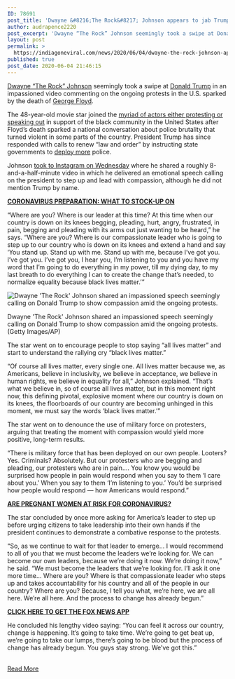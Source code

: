 ```yaml
---
ID: 78691
post_title: 'Dwayne &#8216;The Rock&#8217; Johnson appears to jab Trump&#8217;s lack of leadership amid protests: ‘Where are you?’'
author: audrapence2220
post_excerpt: 'Dwayne “The Rock” Johnson seemingly took a swipe at Donald Trump in an impassioned video commenting on the ongoing protests in the U.S. sparked by the death of George Floyd.The 48-year-old movie star joined the myriad of actors either protesting or speaking out in support of the black community in the United States after Floyd’s&hellip;'
layout: post
permalink: >
  https://indiagoneviral.com/news/2020/06/04/dwayne-the-rock-johnson-appears-to-jab-trumps-lack-of-leadership-amid-protests-where-are-you/78691/audrapence2220/
published: true
post_date: 2020-06-04 21:46:15
---
```

<div><p><a href="https://www.foxnews.com/category/person/dwayne-the-rock-johnson" target="_blank" rel="noopener noreferrer">Dwayne “The Rock” Johnson</a> seemingly took a swipe at <a href="https://www.foxnews.com/category/person/donald-trump" target="_blank" rel="noopener noreferrer">Donald Trump</a> in an impassioned video commenting on the ongoing protests in the U.S. sparked by the death of <a href="https://www.foxnews.com/category/person/george-floyd" target="_blank" rel="noopener noreferrer">George Floyd</a>.</p><p>The 48-year-old movie star joined the <a href="https://www.foxnews.com/entertainment/celebrities-george-floyd-protests-police-brutality" target="_blank" rel="noopener noreferrer">myriad of actors either protesting or speaking out</a> in support of the black community in the United States after Floyd’s death sparked a national conversation about police brutality that turned violent in some parts of the country. President Trump has since responded with calls to renew “law and order” by instructing state governments to <a href="https://www.foxnews.com/politics/trump-vows-to-mobilize-federal-resources-to-end-riots-i-will-fight-to-protect-you" target="_blank" rel="noopener noreferrer">deploy more</a> police.</p><p>Johnson <a href="https://www.instagram.com/p/CA_tVdXnWr1/" target="_blank" rel="noopener noreferrer">took to Instagram on Wednesday</a> where he shared a roughly 8-and-a-half-minute video in which he delivered an emotional speech calling on the president to step up and lead with compassion, although he did not mention Trump by name.</p><p><a href="https://WWW.FOXNEWS.COM/FOOD-DRINK/CORONAVIRUS-PREPARATION-WHAT-TO-STOCK-UP-ON" target="_blank" rel="noopener noreferrer"><strong>CORONAVIRUS PREPARATION: WHAT TO STOCK-UP ON</strong></a></p><p>“Where are you? Where is our leader at this time? At this time when our country is down on its knees begging, pleading, hurt, angry, frustrated, in pain, begging and pleading with its arms out just wanting to be heard,” he says. “Where are you? Where is our compassionate leader who is going to step up to our country who is down on its knees and extend a hand and say ‘You stand up. Stand up with me. Stand up with me, because I’ve got you. I’ve got you. I’ve got you, I hear you, I’m listening to you and you have my word that I’m going to do everything in my power, till my dying day, to my last breath to do everything I can to create the change that’s needed, to normalize equality because black lives matter.’”</p><div source=""><div><picture><source media="(max-width: 767px)" ><source media="(min-width: 767px)" ><img alt="Dwayne 'The Rock' Johnson shared an impassioned speech seemingly calling on Donald Trump to show compassion amid the ongoing protests. " src="https://a57.foxnews.com/static.foxnews.com/foxnews.com/content/uploads/2020/06/640/320/TheRockTrump1.jpg?ve=1&tl=1"></img></source></source></picture></div><p>
      Dwayne 'The Rock' Johnson shared an impassioned speech seemingly calling on Donald Trump to show compassion amid the ongoing protests. 
      <span>(Getty Images/AP)</span></p></div><p>The star went on to encourage people to stop saying “all lives matter” and start to understand the rallying cry “black lives matter.”</p><p>“Of course all lives matter, every single one. All lives matter because we, as Americans, believe in inclusivity, we believe in acceptance, we believe in human rights, we believe in equality for all,” Johnson explained. “That’s what we believe in, so of course all lives matter, but in this moment right now, this defining pivotal, explosive moment where our country is down on its knees, the floorboards of our country are becoming unhinged in this moment, we must say the words ‘black lives matter.’”</p><p>The star went on to denounce the use of military force on protesters, arguing that treating the moment with compassion would yield more positive, long-term results.</p><p>“There is military force that has been deployed on our own people. Looters? Yes. Criminals? Absolutely. But our protesters who are begging and pleading, our protesters who are in pain…. You know you would be surprised how people in pain would respond when you say to them ‘I care about you.’ When you say to them ‘I’m listening to you.’ You’d be surprised how people would respond — how Americans would respond.”</p><p><a href="https://WWW.FOXNEWS.COM/HEALTH/PREGNANT-WOMEN-RISK-CORONAVIRUS" target="_blank" rel="noopener noreferrer"><strong>ARE PREGNANT WOMEN AT RISK FOR CORONAVIRUS?</strong></a></p><p>The star concluded by once more asking for America’s leader to step up before urging citizens to take leadership into their own hands if the president continues to demonstrate a combative response to the protests.</p><p>“So, as we continue to wait for that leader to emerge... I would recommend to all of you that we must become the leaders we’re looking for. We can become our own leaders, because we’re doing it now. We’re doing it now,” he said. “We must become the leaders that we’re looking for. I’ll ask it one more time… Where are you? Where is that compassionate leader who steps up and takes accountability for his country and all of the people in our country? Where are you? Because, I tell you what, we’re here, we are all here. We’re all here. And the process to change has already begun.”</p><p><strong><a href="https://foxnews.onelink.me/xLDS?pid=AppArticleLink&af_dp=foxnewsaf%3A%2F%2F&af_web_dp=https%3A%2F%2Fwww.foxnews.com%2Fapps-products" target="_blank" rel="noopener noreferrer">CLICK HERE TO GET THE FOX NEWS APP</a></strong></p><p>He concluded his lengthy video saying: “You can feel it across our country, change is happening. It’s going to take time. We’re going to get beat up, we’re going to take our lumps, there’s going to be blood but the process of change has already begun. You guys stay strong. We’ve got this.”</p></div><br/><a href="https://www.foxnews.com/entertainment/dwayne-the-rock-johsnon-jabs-donald-trump-leadership-protests" class="button purchase" rel="nofollow noopener noreferrer" target="_blank">Read More</a>